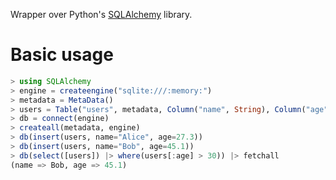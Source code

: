 Wrapper over Python's [SQLAlchemy](http://www.sqlalchemy.org/) library.


Basic usage
============

```julia
> using SQLAlchemy
> engine = createengine("sqlite:///:memory:")
> metadata = MetaData()
> users = Table("users", metadata, Column("name", String), Column("age", Real))
> db = connect(engine)
> createall(metadata, engine)
> db(insert(users, name="Alice", age=27.3))
> db(insert(users, name="Bob", age=45.1))
> db(select([users]) |> where(users[:age] > 30)) |> fetchall
(name => Bob, age => 45.1)
```
